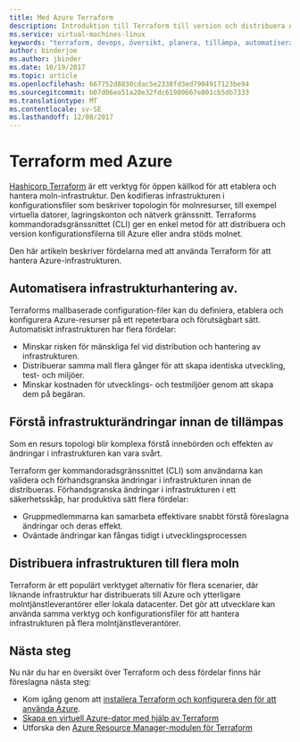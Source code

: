 ```yaml
---
title: Med Azure Terraform
description: Introduktion till Terraform till version och distribuera Azure-infrastrukturen.
ms.service: virtual-machines-linux
keywords: "terraform, devops, översikt, planera, tillämpa, automatisera"
author: binderjoe
ms.author: jbinder
ms.date: 10/19/2017
ms.topic: article
ms.openlocfilehash: 667752d8830cdac5e2338fd3ed7904917123be94
ms.sourcegitcommit: b07d06ea51a20e32fdc61980667e801cb5db7333
ms.translationtype: MT
ms.contentlocale: sv-SE
ms.lasthandoff: 12/08/2017
---
```

# <a name="terraform-with-azure"></a>Terraform med Azure

[Hashicorp Terraform](https://www.terraform.io/) är ett verktyg för öppen källkod för att etablera och hantera moln-infrastruktur. Den kodifieras infrastrukturen i konfigurationsfiler som beskriver topologin för molnresurser, till exempel virtuella datorer, lagringskonton och nätverk gränssnitt. Terraforms kommandoradsgränssnittet (CLI) ger en enkel metod för att distribuera och version konfigurationsfilerna till Azure eller andra stöds molnet.

Den här artikeln beskriver fördelarna med att använda Terraform för att hantera Azure-infrastrukturen.

## <a name="automate-infrastructure-management"></a>Automatisera infrastrukturhantering av.

Terraforms mallbaserade configuration-filer kan du definiera, etablera och konfigurera Azure-resurser på ett repeterbara och förutsägbart sätt. Automatiskt infrastrukturen har flera fördelar:

- Minskar risken för mänskliga fel vid distribution och hantering av infrastrukturen.
- Distribuerar samma mall flera gånger för att skapa identiska utveckling, test- och miljöer.
- Minskar kostnaden för utvecklings- och testmiljöer genom att skapa dem på begäran.

## <a name="understand-infrastructure-changes-before-they-are-applied"></a>Förstå infrastrukturändringar innan de tillämpas 

Som en resurs topologi blir komplexa förstå innebörden och effekten av ändringar i infrastrukturen kan vara svårt.

Terraform ger kommandoradsgränssnittet (CLI) som användarna kan validera och förhandsgranska ändringar i infrastrukturen innan de distribueras. Förhandsgranska ändringar i infrastrukturen i ett säkerhetsskåp, har produktiva sätt flera fördelar:
- Gruppmedlemmarna kan samarbeta effektivare snabbt förstå föreslagna ändringar och deras effekt.
- Oväntade ändringar kan fångas tidigt i utvecklingsprocessen


## <a name="deploy-infrastructure-to-multiple-clouds"></a>Distribuera infrastrukturen till flera moln

Terraform är ett populärt verktyget alternativ för flera scenarier, där liknande infrastruktur har distribuerats till Azure och ytterligare molntjänstleverantörer eller lokala datacenter. Det gör att utvecklare kan använda samma verktyg och konfigurationsfiler för att hantera infrastrukturen på flera molntjänstleverantörer.

## <a name="next-steps"></a>Nästa steg

Nu när du har en översikt över Terraform och dess fördelar finns här föreslagna nästa steg:

- Kom igång genom att [installera Terraform och konfigurera den för att använda Azure](https://docs.microsoft.com/azure/virtual-machines/linux/terraform-install-configure).
- [Skapa en virtuell Azure-dator med hjälp av Terraform](https://docs.microsoft.com/azure/virtual-machines/linux/terraform-create-complete-vm)
- Utforska den [Azure Resource Manager-modulen för Terraform](https://www.terraform.io/docs/providers/azurerm/) 